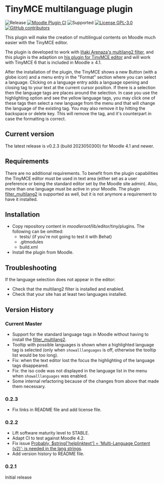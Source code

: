 TinyMCE multilanguage plugin
============================

![Release](https://img.shields.io/badge/Release-0.2.3-blue.svg)
[![Moodle Plugin CI](https://github.com/bfh/moodle-tiny_multilang2/workflows/Moodle%20Plugin%20CI/badge.svg?branch=master)](https://github.com/bfh/moodle-tiny_multilang2/actions?query=workflow%3A%22Moodle+Plugin+CI%22+branch%3Amaster)
![Supported](https://img.shields.io/badge/Moodle-4.1+-orange.svg)
[![License GPL-3.0](https://img.shields.io/github/license/bfh/moodle-tiny_multilang2?color=lightgrey)](https://github.com/bfh/moodle-tiny_multilang2/blob/main/LICENSE)
[![GitHub contributors](https://img.shields.io/github/contributors/bfh/moodle-tiny_multilang2)](https://github.com/bfh/moodle-tiny_multilang2/graphs/contributors)

This plugin will make the creation of multilingual contents on Moodle much easier with the TinyMCE editor.

The plugin is developed to work with [Iñaki Arenaza's multilang2 filter](https://github.com/iarenaza/moodle-filter_multilang2), and this plugin is the adaption 
on [his plugin for TinyMCE editor](https://github.com/iarenaza/moodle-tinymce_moodlelang2) and will work with TinyMCE 6
that is included in Moodle ≥ 4.1.

After the installation of the plugin, the TinyMCE shows a new Button (with a globe icon) and a menu entry in the
"Format" section where you can select a language. Clicking on a language entry adds a language opening and closing
tag to your text at the current cursor position. If there is a selection then the language tags are places around
the selection. In case you use the highlighting option and see the yellow language tags, you may click one of these
tags then select a new language from the menu and that will change the
language of the existing tag. You may also remove it by  hitting the backspace
or delete key. This will remove the tag, and it's counterpart in case the
formatting is correct.

## Current version

The latest release is v0.2.3 (build 2023050300) for Moodle 4.1 and newer.

## Requirements

There are no additional requirements. To benefit from the plugin capabilities
the TinyMCE editor must be used in text area (either set as a user preference or
being the standard editor set by the Moodle site admin). Also, more than one
language must be active in your Moodle.
The plugin [filter_multilang2](https://github.com/iarenaza/moodle-filter_multilang2) is supported as well,
but it is not anymore a requirement to have it installed.

## Installation

 - Copy repository content in *moodleroot*/lib/editor/tiny/plugins. The following can be omitted:
   - tests/ (if you're not going to test it with Behat)
   - .gitmodules
   - build.xml
 - Install the plugin from Moodle. 

## Troubleshooting

If the language selection does not appear in the editor:
 - Check that the multilang2 filter is installed and enabled.
 - Check that your site has at least two languages installed.

## Version History

### Current Master

- Support for the standard language tags in Moodle without having to install the [filter_multilang2](https://github.com/iarenaza/moodle-filter_multilang2).
- Tooltip with possible languages is shown when a highlighted language tag is selected (only when `showalllanguages` is off, otherwise the tooltip list would be too long).
- Fix: when the text editor lost the focus the highlighting of the language tags disappeared.
- Fix: the iso code was not displayed in the language list in the menu when `showalllanguages` was enabled.
- Some internal refactoring because of the changes from above that made them necessary.

### 0.2.3

- Fix links in README file and add license file.

### 0.2.2

- Lift software maturity level to STABLE.
- Adapt CI to test against Moodle 4.2.
- Fix issue [Probably, $string['helplinktext'] = 'Multi-Language Content (v2)'; is needed in the lang strings](https://github.com/bfh/moodle-tiny_multilang2/issues/1).
- Add version history to README file.

### 0.2.1

Initial release
